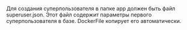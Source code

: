 Для создания суперпользователя в папке app должен быть файл superuser.json. 
Этот файл содержит параметры первого суперпользователя в базе.
DockerFile копирует его автоматически.

